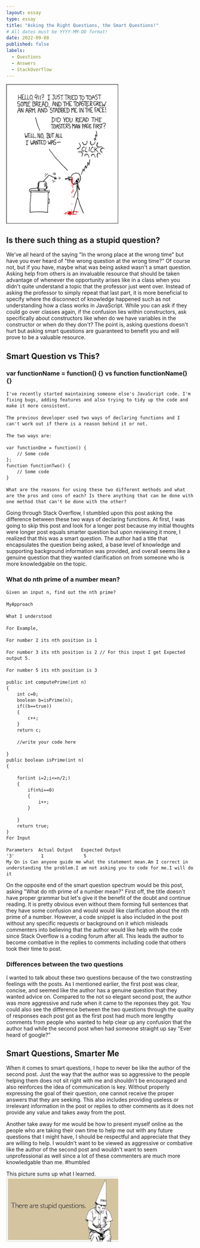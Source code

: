 ```yaml
---
layout: essay
type: essay
title: "Asking the Right Questions, the Smart Questions!"
# All dates must be YYYY-MM-DD format!
date: 2022-09-08
published: false
labels:
  - Questions
  - Answers
  - StackOverflow
---
```


<img width="300px" class="rounded float-start pe-4" src="../img/smart-questions/rtfm.png">

## Is there such thing as a stupid question?

We've all heard of the saying "In the wrong place at the wrong time" but have you ever heard of "the wrong question at the wrong time?" Of course not, but if you have, maybe what was being asked wasn't a smart question. Asking help from others is an invaluable resource that should be taken advantage of whenever the opportunity arises like in a class when you didn't quite understand a topic that the professor just went over. Instead of asking the professor to simply repeat that last part, it is more beneficial to specify where the disconnect of knowledge happened such as not understanding how a class works in JavaScript. While you can ask if they could go over classes again, if the confusion lies within constructors, ask specifically about constructors like when do we have variables in the constructor or when do they don't? The point is, asking questions doesn't hurt but asking smart questions are guaranteed to benefit you and will prove to be a valuable resource.

## Smart Question vs This?
### var functionName = function() {} vs function functionName() {}

```
I've recently started maintaining someone else's JavaScript code. I'm fixing bugs, adding features and also trying to tidy up the code and make it more consistent.

The previous developer used two ways of declaring functions and I can't work out if there is a reason behind it or not.

The two ways are:

var functionOne = function() {
    // Some code
};
function functionTwo() {
    // Some code
}

What are the reasons for using these two different methods and what are the pros and cons of each? Is there anything that can be done with one method that can't be done with the other?
```
 
Going through Stack Overflow, I stumbled upon this post asking the difference between these two ways of declaring functions. At first, I was going to skip this post and look for a longer post because my initial thoughts were longer post equals smarter question but upon reviewing it more, I realized that this was a smart question. The author had a title that encapsulates the question being asked, a base level of knowledge and supporting background information was provided, and overall seems like a genuine question that they wanted clarification on from someone who is more knowledgable on the topic.

### What do nth prime of a number mean?
```
Given an input n, find out the nth prime?

MyApproach

What I understood

For Example,

For number 2 its nth position is 1

For number 3 its nth position is 2 // For this input I get Expected output 5.

For number 5 its nth position is 3

public int computePrime(int n)
{
    int c=0;
    boolean b=isPrime(n);
    if((b==true))
    {
        c++;
    }
    return c;

    //write your code here

}
public boolean isPrime(int n)
{

    for(int i=2;i<=n/2;)
    {
        if(n%i==0)
        {
            i++;
        }

    }
    return true;
}
For Input

Parameters  Actual Output   Expected Output
'3'          1               5
My Qn is Can anyone guide me what the statement mean.Am I correct in understanding the problem.I am not asking you to code for me.I will do it
```
On the opposite end of the smart question spectrum would be this post, asking "What do nth prime of a number mean?" First off, the title doesn't have proper grammar but let's give it the benefit of the doubt and continue reading. It is pretty obvious even without them forming full sentences that they have some confusion and would would like clarification about the nth prime of a number. However, a code snippet is also included in the post without any specific requests or background on it which misleads commenters into believing that the author would like help with the code since Stack Overflow is a coding forum after all. This leads the author to become combative in the replies to comments including code that others took their time to post. 

### Differences between the two questions
I wanted to talk about these two questions because of the two constrasting feelings with the posts. As I mentioned earlier, the first post was clear, concise, and seemed like the author has a genuine question that they wanted advice on. Compared to the not so elegant second post, the author was more aggressive and rude when it came to the reponses they got. You could also see the difference between the two questions through the quality of responses each post got as the first post had much more lengthy comments from people who wanted to help clear up any confusion that the author had while the second post when had someone straight up say "Ever heard of google?"

## Smart Questions, Smarter Me
When it comes to smart questions, I hope to never be like the author of the second post. Just the way that the author was so aggressive to the people helping them does not sit right with me and shouldn't be encouraged and also reinforces the idea of communication is key. Without properly expressing the goal of their question, one cannot receive the proper answers that they are seeking. This also includes providing useless or irrelevant information in the post or replies to other comments as it does not provide any value and takes away from the post.

Another take away for me would be how to present myself online as the people who are taking their own time to help me out with any future questions that I might have, I should be respectful and appreciate that they are willing to help. I wouldn't want to be viewed as aggressive or combative like the author of the second post and wouldn't want to seem unprofessional as well since a lot of these commenters are much more knowledgable than me. #humbled

This picture sums up what I learned.
<img width="300px" class="rounded float-start pe-4" src="../img/smart.jpeg">
